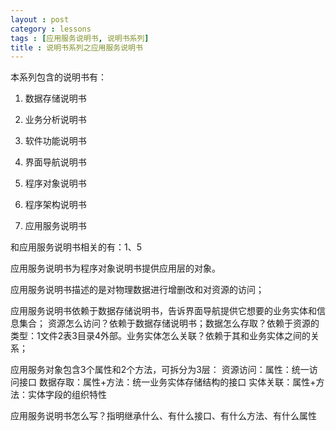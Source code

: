 ```yaml
---
layout : post
category : lessons
tags : [应用服务说明书, 说明书系列]
title : 说明书系列之应用服务说明书
---
```




本系列包含的说明书有：

1. 数据存储说明书

2. 业务分析说明书

3. 软件功能说明书

4. 界面导航说明书

5. 程序对象说明书

6. 程序架构说明书

7. 应用服务说明书

和应用服务说明书相关的有：1、5

应用服务说明书为程序对象说明书提供应用层的对象。

应用服务说明书描述的是对物理数据进行增删改和对资源的访问；

应用服务说明书依赖于数据存储说明书，告诉界面导航提供它想要的业务实体和信息集合；
资源怎么访问？依赖于数据存储说明书；数据怎么存取？依赖于资源的类型：1文件2表3目录4外部。业务实体怎么关联？依赖于其和业务实体之间的关系；

应用服务对象包含3个属性和2个方法，可拆分为3层：
资源访问：属性：统一访问接口
数据存取：属性+方法：统一业务实体存储结构的接口
实体关联：属性+方法：实体字段的组织特性

应用服务说明书怎么写？指明继承什么、有什么接口、有什么方法、有什么属性